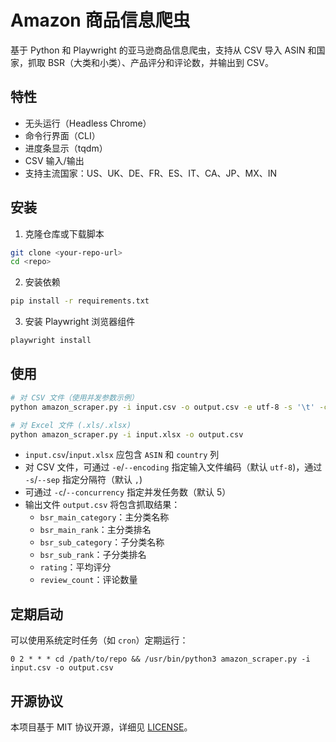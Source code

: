 # Amazon 商品信息爬虫

基于 Python 和 Playwright 的亚马逊商品信息爬虫，支持从 CSV 导入 ASIN 和国家，抓取 BSR（大类和小类）、产品评分和评论数，并输出到 CSV。

## 特性
- 无头运行（Headless Chrome）
- 命令行界面（CLI）
- 进度条显示（tqdm）
- CSV 输入/输出
- 支持主流国家：US、UK、DE、FR、ES、IT、CA、JP、MX、IN

## 安装

1. 克隆仓库或下载脚本

```bash
git clone <your-repo-url>
cd <repo>
```

2. 安装依赖

```bash
pip install -r requirements.txt
```

3. 安装 Playwright 浏览器组件

```bash
playwright install
```

## 使用

```bash
# 对 CSV 文件（使用并发参数示例）
python amazon_scraper.py -i input.csv -o output.csv -e utf-8 -s '\t' -c 10

# 对 Excel 文件 (.xls/.xlsx)
python amazon_scraper.py -i input.xlsx -o output.csv
```

- `input.csv`/`input.xlsx` 应包含 `ASIN` 和 `country` 列
- 对 CSV 文件，可通过 `-e`/`--encoding` 指定输入文件编码（默认 `utf-8`)，通过 `-s`/`--sep` 指定分隔符（默认 `,`)
- 可通过 `-c`/`--concurrency` 指定并发任务数（默认 5）
- 输出文件 `output.csv` 将包含抓取结果：
  - `bsr_main_category`：主分类名称
  - `bsr_main_rank`：主分类排名
  - `bsr_sub_category`：子分类名称
  - `bsr_sub_rank`：子分类排名
  - `rating`：平均评分
  - `review_count`：评论数量

## 定期启动

可以使用系统定时任务（如 `cron`）定期运行：

```cron
0 2 * * * cd /path/to/repo && /usr/bin/python3 amazon_scraper.py -i input.csv -o output.csv
```

## 开源协议

本项目基于 MIT 协议开源，详细见 [LICENSE](LICENSE)。 